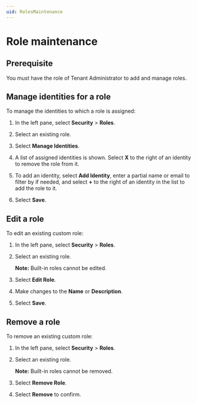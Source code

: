 ```yaml
---
uid: RolesMaintenance
---
```


# Role maintenance

## Prerequisite

You must have the role of Tenant Administrator to add and manage roles.

## Manage identities for a role

To manage the identities to which a role is assigned:

1. In the left pane, select **Security** > **Roles**.

1. Select an existing role.

1. Select **Manage Identities**.

1. A list of assigned identities is shown. Select **X** to the right of an identity to remove the role from it.

1. To add an identity, select **Add Identity**, enter a partial name or email to filter by if needed, and select **+** to the right of an identity in the list to add the role to it.

1. Select **Save**.

## Edit a role

To edit an existing custom role:

1. In the left pane, select **Security** > **Roles**.

1. Select an existing role.

   **Note:** Built-in roles cannot be edited.

1. Select **Edit Role**.

1. Make changes to the **Name** or **Description**.

1. Select **Save**.

## Remove a role

To remove an existing custom role:

1. In the left pane, select **Security** > **Roles**.

1. Select an existing role.

   **Note:** Built-in roles cannot be removed.

1. Select **Remove Role**.

1. Select **Remove** to confirm.
